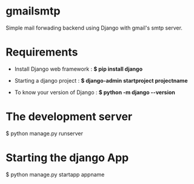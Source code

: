 # gmailsmtp
Simple mail forwading backend using Django with gmail's smtp server.



# Requirements

* Install Django web framework   : **$ pip install django**

* Starting a django project      : **$ django-admin startproject projectname**

* To know your version of Django : **$ python -m django --version**

# The development server 

$ python manage.py runserver

# Starting the django App

$ python manage.py startapp appname



